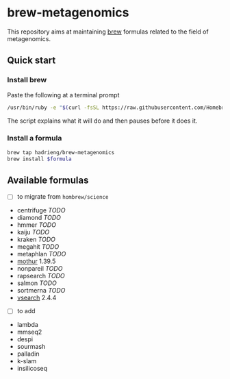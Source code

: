 # brew-metagenomics

This repository aims at maintaining [brew](https://brew.sh) formulas related to the field of metagenomics.

## Quick start

### Install brew

Paste the following at a terminal prompt

```bash
/usr/bin/ruby -e "$(curl -fsSL https://raw.githubusercontent.com/Homebrew/install/master/install)"
```

The script explains what it will do and then pauses before it does it.

### Install a formula

```bash
brew tap hadrieng/brew-metagenomics
brew install $formula
```

## Available formulas

- [ ] to migrate from `hombrew/science`

* centrifuge *TODO*
* diamond *TODO*
* hmmer *TODO*
* kaiju *TODO*
* kraken *TODO*
* megahit *TODO*
* metaphlan *TODO*
* [mothur](https://www.mothur.org) 1.39.5
* nonpareil *TODO*
* rapsearch *TODO*
* salmon *TODO*
* sortmerna *TODO*
* [vsearch](https://github.com/torognes/vsearch) 2.4.4

- [ ] to add

* lambda
* mmseq2
* despi
* sourmash
* palladin
* k-slam
* insilicoseq
